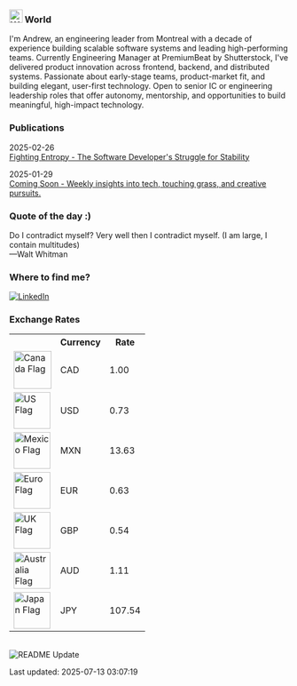<h3>
	<img
		src="https://raw.githubusercontent.com/Tarikul-Islam-Anik/Telegram-Animated-Emojis/main/People/Waving%20Hand.webp"
		alt="Waving Hand"
		width="24"
		height="24"
	/>
	World
</h3>
<p>I'm Andrew, an engineering leader from Montreal with a decade of experience building scalable software systems and leading high-performing teams. Currently Engineering Manager at PremiumBeat by Shutterstock, I've delivered product innovation across frontend, backend, and distributed systems. Passionate about early-stage teams, product-market fit, and building elegant, user-first technology. Open to senior IC or engineering leadership roles that offer autonomy, mentorship, and opportunities to build meaningful, high-impact technology.</p>
<h3>Publications</h3>

2025-02-26 <br />
<a href="https://www.apl.directory/blog/fighting-entropy" target="_blank"> Fighting Entropy - The Software Developer's Struggle for Stability</a>

2025-01-29 <br />
<a href="https://www.apl.directory/blog/coming-soon" target="_blank"> Coming Soon - Weekly insights into tech, touching grass, and creative pursuits.</a>

<h3>Quote of the day :)</h3>
<text
	>Do I contradict myself? Very well then I contradict myself. (I am large, I contain multitudes)<br />
	—Walt Whitman</text
>
<h3>Where to find me?</h3>
<p>
	<a href="https://linkedin.com/in/andrewperks" target="_blank"
		><img
			alt="LinkedIn"
			src="https://img.shields.io/badge/linkedin-%230077B5.svg?style=for-the-badge&logo=linkedin&logoColor=white"
	/></a>
</p>
<h3>Exchange Rates</h3>
<table>
	<tr>
		<th></th>
		<th>Currency</th>
		<th>Rate</th>
		<!-- <th>YTD % Change </th> -->
	</tr>
	<tr>
		<td>
			<img
				alt="Canada Flag"
				width="68"
				src="https://upload.wikimedia.org/wikipedia/commons/thumb/d/d9/Flag_of_Canada_%28Pantone%29.svg/2880px-Flag_of_Canada_%28Pantone%29.svg.png"
			/>
		</td>
		<td>CAD</td>
		<td>1.00</td>
	</tr>
	<tr>
		<td>
			<img
				alt="US Flag"
				width="66"
				src="https://upload.wikimedia.org/wikipedia/en/thumb/a/a4/Flag_of_the_United_States.svg/1600px-Flag_of_the_United_States.svg.png?20151118161041"
			/>
		</td>
		<td>USD</td>
		<td>0.73</td>
	</tr>
	<tr>
		<td>
			<img
				alt="Mexico Flag"
				width="66"
				src="https://upload.wikimedia.org/wikipedia/commons/thumb/f/fc/Flag_of_Mexico.svg/2560px-Flag_of_Mexico.svg.png"
			/>
		</td>
		<td>MXN</td>
		<td>13.63</td>
	</tr>
	<tr>
		<td>
			<img
				alt="Euro Flag"
				width="66"
				src="https://upload.wikimedia.org/wikipedia/commons/thumb/b/b7/Flag_of_Europe.svg/2560px-Flag_of_Europe.svg.png"
			/>
		</td>
		<td>EUR</td>
		<td>0.63</td>
	</tr>
	<tr>
		<td>
			<img
				alt="UK Flag"
				width="66"
				src="https://upload.wikimedia.org/wikipedia/en/thumb/a/ae/Flag_of_the_United_Kingdom.svg/1920px-Flag_of_the_United_Kingdom.svg.png"
			/>
		</td>
		<td>GBP</td>
		<td>0.54</td>
	</tr>
	<tr>
		<td>
			<img
				alt="Australia Flag"
				width="66"
				src="https://upload.wikimedia.org/wikipedia/commons/thumb/8/88/Flag_of_Australia_%28converted%29.svg/2560px-Flag_of_Australia_%28converted%29.svg.png"
			/>
		</td>
		<td>AUD</td>
		<td>1.11</td>
	</tr>
	<tr>
		<td>
			<img
				alt="Japan Flag"
				width="66"
				src="https://upload.wikimedia.org/wikipedia/en/thumb/9/9e/Flag_of_Japan.svg/1920px-Flag_of_Japan.svg.png"
			/>
		</td>
		<td>JPY</td>
		<td>107.54</td>
	</tr>
</table>
<br />
<img
	alt="README Update"
	src="https://github.com/apl9000/apl9000/actions/workflows/readme_update.yaml/badge.svg"
/>
<p>Last updated: 2025-07-13 03:07:19</p>
